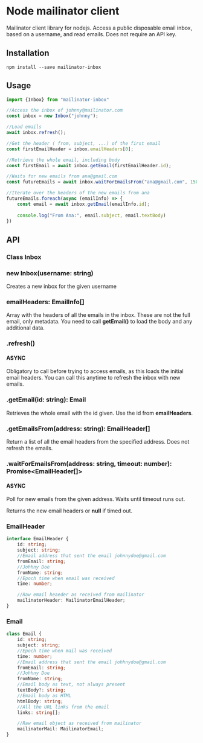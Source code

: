 # Node mailinator client

Mailinator client library for nodejs. Access a public disposable
email inbox, based on a username, and read emails. Does not require
an API key.

## Installation

```shell script
npm install --save mailinator-inbox
```

## Usage

```typescript
import {Inbox} from "mailinator-inbox"

//Access the inbox of johnny@mailinator.com
const inbox = new Inbox("johnny");

//Load emails
await inbox.refresh();

//Get the header ( from, subject, ...) of the first email
const firstEmailHeader = inbox.emailHeaders[0];

//Retrieve the whole email, including body
const firstEmail = await inbox.getEmail(firstEmailHeader.id);

//Waits for new emails from ana@gmail.com
const futureEmails = await inbox.waitForEmailsFrom("ana@gmail.com", 15000);

//Iterate over the headers of the new emails from ana
futureEmails.foreach(async (emailInfo) => {
	const email = await inbox.getEmail(emailInfo.id);
	
	console.log("From Ana:", email.subject, email.textBody)
})
```

## API

### **Class Inbox**

### new Inbox(username: string)

Creates a new inbox for the given username

### emailHeaders: EmailInfo[]

Array with the headers of all the emails in the inbox. These are
not the full email, only metadata. You need to call **getEmail()**
to load the body and any additional data.

### .refresh()
#### **ASYNC**

Obligatory to call before trying to access emails, as this
loads the initial email headers. You can call this anytime
to refresh the inbox with new emails.

### .getEmail(id: string): Email

Retrieves the whole email with the id given. Use the id from
**emailHeaders**.

### .getEmailsFrom(address: string): EmailHeader[]

Return a list of all the email headers from the specified address.
Does not refresh the emails.

### .waitForEmailsFrom(address: string, timeout: number): Promise<EmailHeader[]>
#### **ASYNC**

Poll for new emails from the given address. Waits until timeout runs out.

Returns the new email headers or **null** if timed out.

### **EmailHeader**

```typescript
interface EmailHeader {
	id: string;
	subject: string;
	//Email address that sent the email johnnydoe@gmail.com
	fromEmail: string;
	//Johhny Doe
	fromName: string;
	//Epoch time when email was received
	time: number;

	//Raw email heaeder as received from mailinator
	mailinatorHeader: MailinatorEmailHeader;
}
```


### **Email**

```typescript
class Email {
	id: string;
	subject: string;
	//Epoch time when mail was received
	time: number;
	//Email address that sent the email johhnydoe@gmail.com
	fromEmail: string;
	//Johhny Doe
	fromName: string;
	//Email body as text, not always present
	textBody?: string;
	//Email body as HTML
	htmlBody: string;
	//All the URL links from the email
	links: string[];

	//Raw email object as received from mailinator
	mailinatorMail: MailinatorEmail;
}
```